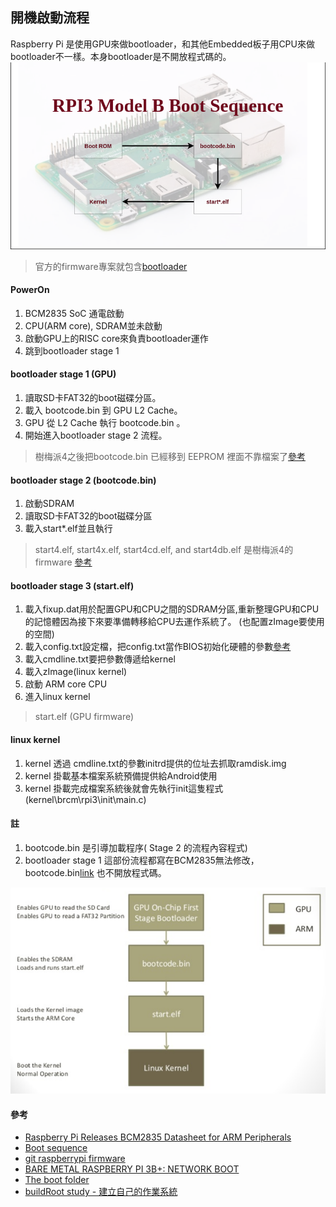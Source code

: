 ## 開機啟動流程

Raspberry Pi 是使用GPU來做bootloader，和其他Embedded板子用CPU來做bootloader不一樣。本身bootloader是不開放程式碼的。\
![Boot process of Rapsberry Pi 3 Model B](/documents/images/rpi3b-boot-sequence.png) 
> 官方的firmware專案就包含[bootloader](https://github.com/raspberrypi/firmware/tree/master/boot)

#### PowerOn
1. BCM2835 SoC 通電啟動 
2. CPU(ARM core), SDRAM並未啟動
3. 啟動GPU上的RISC core來負責bootloader運作
4. 跳到bootloader stage 1

#### bootloader stage 1 (GPU)
1. 讀取SD卡FAT32的boot磁碟分區。
2. 載入 bootcode.bin 到 GPU L2 Cache。
3. GPU 從 L2 Cache 執行 bootcode.bin 。
4. 開始進入bootloader stage 2 流程。
> 樹梅派4之後把bootcode.bin 已經移到 EEPROM 裡面不靠檔案了[參考](https://www.raspberrypi.org/documentation/hardware/raspberrypi/booteeprom.md)

#### bootloader stage 2 (bootcode.bin)
1. 啟動SDRAM
2. 讀取SD卡FAT32的boot磁碟分區
3. 載入start*.elf並且執行
>  start4.elf, start4x.elf, start4cd.elf, and start4db.elf 是樹梅派4的firmware [參考](https://www.raspberrypi.org/documentation/configuration/boot_folder.md)

#### bootloader stage 3 (start.elf)
1. 載入fixup.dat用於配置GPU和CPU之間的SDRAM分區,重新整理GPU和CPU的記憶體因為接下來要準備轉移給CPU去運作系統了。
(也配置zImage要使用的空間)
2. 載入config.txt設定檔，把config.txt當作BIOS初始化硬體的參數[參考](https://www.raspberrypi.org/documentation/configuration/config-txt/)
3. 載入cmdline.txt要把參數傳遞给kernel
4. 載入zImage(linux kernel)
5. 啟動 ARM core CPU
6. 進入linux kernel
> start.elf (GPU firmware) 

#### linux kernel
1. kernel 透過 cmdline.txt的參數initrd提供的位址去抓取ramdisk.img
2. kernel 掛載基本檔案系統預備提供給Android使用
3. kernel 掛載完成檔案系統後就會先執行init這隻程式(kernel\brcm\rpi3\init\main.c)






#### 註
1. bootcode.bin 是引導加載程序( Stage 2 的流程內容程式) 
2. bootloader stage 1 這部份流程都寫在BCM2835無法修改，bootcode.bin[link](https://github.com/raspberrypi/firmware/tree/master/boot) 也不開放程式碼。

![asd](/documents/images/zo803Hq.png)
#### 參考
- [Raspberry Pi Releases BCM2835 Datasheet for ARM Peripherals](https://www.cnx-software.com/2012/02/07/raspberry-pi-releases-bcm2835-datasheet-for-arm-peripherals/) 
- [Boot sequence](https://www.raspberrypi.org/documentation/hardware/raspberrypi/bootmodes/bootflow.md)
- [git raspberrypi firmware](https://github.com/raspberrypi/firmware)
- [BARE METAL RASPBERRY PI 3B+: NETWORK BOOT](https://metebalci.com/blog/bare-metal-rpi3-network-boot/)
- [The boot folder](https://www.raspberrypi.org/documentation/configuration/boot_folder.md)
- [buildRoot study - 建立自己的作業系統](https://www.cntofu.com/book/46/raspberry_pi/buildroot_study_-_jian_li_zi_ji_de_zuo_ye_xi_tong.md)